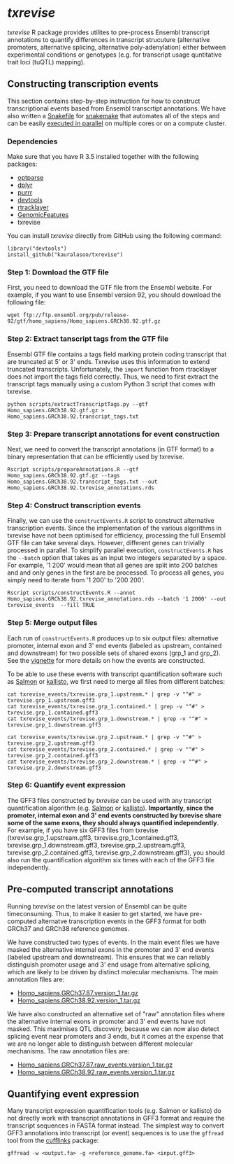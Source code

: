 # _txrevise_
_txrevise_ R package provides utilites to pre-process Ensembl transcript annotations to quantify differences in transcript strucuture (alternative promoters, alternative splicing, alternative poly-adenylation) either between experimental conditions or genotypes (e.g. for transcript usage quntitative trait loci (tuQTL) mapping). 

## Constructing transcription events
This section contains step-by-step instruction for how to construct transcriptional events based from Ensembl transcrtipt annotations. We have also written a [Snakefile](https://github.com/kauralasoo/txrevise/blob/master/scripts/Snakefile) for [snakemake](http://snakemake.readthedocs.io/en/stable/) that automates all of the steps and can be easily [executed in parallel](http://snakemake.readthedocs.io/en/latest/executable.html) on multiple cores or on a compute cluster. 

### Dependencies
Make sure that you have R 3.5 installed together with the following packages:

 - [optparse](https://cran.r-project.org/package=optparse)
 - [dplyr](https://cran.r-project.org/package=dplyr)
 - [purrr](https://cran.r-project.org/package=purrr)
 - [devtools](https://cran.r-project.org/package=devtools)
 - [rtracklayer](https://bioconductor.org/packages/rtracklayer/)
 - [GenomicFeatures](https://bioconductor.org/packages/GenomicFeatures/)
 - txrevise

You can install _txrevise_ directly from GitHub using the following command:

	library("devtools")
	install_github("kauralasoo/txrevise")

### Step 1: Download the GTF file
First, you need to download the GTF file from the Ensembl website. For example, if you want to use Ensembl version 92, you should download the following file:

	wget ftp://ftp.ensembl.org/pub/release-92/gtf/homo_sapiens/Homo_sapiens.GRCh38.92.gtf.gz

### Step 2: Extract tanscript tags from the GTF file
Ensembl GTF file contains a tags field marking protein coding transcript that are truncated at 5' or 3' ends. Txrevise uses this information to extend truncated transcripts. Unfortunately, the `import` function from rtracklayer does not import the tags field correctly. Thus, we need to first extract the transcript tags manually using a custom Python 3 script that comes with txrevise.

	python scripts/extractTranscriptTags.py --gtf Homo_sapiens.GRCh38.92.gtf.gz > Homo_sapiens.GRCh38.92.transcript_tags.txt

### Step 3: Prepare transcript annotations for event construction
Next, we need to convert the transcript annotations (in GTF format) to a binary representation that can be efficiently used by txrevise.

	Rscript scripts/prepareAnnotations.R --gtf Homo_sapiens.GRCh38.92.gtf.gz --tags Homo_sapiens.GRCh38.92.transcript_tags.txt --out Homo_sapiens.GRCh38.92.txrevise_annotations.rds

### Step 4: Construct transcription events
Finally, we can use the `constructEvents.R` script to construct alternative transcription events. Since the implementation of the various algorithms in txrevise have not been optimised for efficiency, processing the full Ensembl GTF file can take several days. However, different genes can trivially processed in parallel. To simplify parallel execution, `constructEvents.R` has the `--batch` option that takes as an input two integers separated by a space. For example, '1 200' would mean that all genes are split into 200 batches and and only genes in the first are be processed. To process all genes, you simply need to iterate from '1 200' to '200 200'. 
	
	Rscript scripts/constructEvents.R --annot Homo_sapiens.GRCh38.92.txrevise_annotations.rds --batch '1 2000' --out txrevise_events  --fill TRUE

### Step 5: Merge output files
Each run of `constructEvents.R` produces up to six output files: alternative promoter, internal exon and 3' end events (labeled as upstream, contained and downstream) for two possible sets of shared exons (grp_1 and grp_2). See the [vignette](http://htmlpreview.github.io/?https://github.com/kauralasoo/txrevise/blob/master/inst/doc/construct_events.html) for more details on how the events are constructed.

To be able to use these events with transcript quantification software such as [Salmon](http://salmon.readthedocs.io/en/latest/) or [kallisto](https://pachterlab.github.io/kallisto/), we first need to merge all files from different batches:

	cat txrevise_events/txrevise.grp_1.upstream.* | grep -v "^#" > txrevise.grp_1.upstream.gff3
	cat txrevise_events/txrevise.grp_1.contained.* | grep -v "^#" > txrevise.grp_1.contained.gff3
	cat txrevise_events/txrevise.grp_1.downstream.* | grep -v "^#" > txrevise.grp_1.downstream.gff3
	
	cat txrevise_events/txrevise.grp_2.upstream.* | grep -v "^#" > txrevise.grp_2.upstream.gff3
	cat txrevise_events/txrevise.grp_2.contained.* | grep -v "^#" > txrevise.grp_2.contained.gff3
	cat txrevise_events/txrevise.grp_2.downstream.* | grep -v "^#" > txrevise.grp_2.downstream.gff3

### Step 6: Quantify event expression
The GFF3 files constructed by _txrevise_ can be used with any transcript quantification algorithm (e.g. [Salmon](http://salmon.readthedocs.io/en/latest/) or [kallisto](https://pachterlab.github.io/kallisto/)). **Importantly, since the promoter, internal exon and 3' end events constructed by txrevise share some of the same exons, they should always quantified independently**. For example, if you have six GFF3 files from txrevise (txrevise.grp_1.upstream.gff3, txrevise.grp_1.contained.gff3, txrevise.grp_1.downstream.gff3, txrevise.grp_2.upstream.gff3, txrevise.grp_2.contained.gff3, txrevise.grp_2.downstream.gff3), you should also run the quantification algorithm six times with each of the GFF3 file independently.

## Pre-computed transcript annotations
Running _txrevise_ on the latest version of Ensembl can be quite timeconsuming. Thus, to make it easier to get started, we have pre-computed alternatve transcription events in the GFF3 format for both GRCh37 and GRCh38 reference genomes.

We have constructed two types of events. In the main event files we have masked the alternative internal exons in the promoter and 3' end events (labeled upstream and downstream). This ensures that we can reliably distinguish promoter usage and 3' end usage from alternative splicing, which are likely to be driven by distinct molecular mechanisms. The main annotation files are:

-   [Homo_sapiens.GRCh37.87.version_1.tar.gz](https://zenodo.org/record/1302499/files/Homo_sapiens.GRCh37.87.version_1.tar.gz)
-   [Homo_sapiens.GRCh38.92.version_1.tar.gz](https://zenodo.org/record/1302499/files/Homo_sapiens.GRCh38.92.version_1.tar.gz)

We have also constructed an alternative set of "raw" annotation files where the alternative internal exons in promoter and 3' end events have not masked. This maximises QTL discovery, because we can now also detect splicing event near promoters and 3 ends, but it comes at the expense that we are no longer able to distinguish between different molecular mechanisms. The raw annotation files are:

-   [Homo_sapiens.GRCh37.87.raw_events.version_1.tar.gz](https://zenodo.org/record/1302499/files/Homo_sapiens.GRCh37.87.raw_events.version_1.tar.gz)
-   [Homo_sapiens.GRCh38.92.raw_events.version_1.tar.gz](https://zenodo.org/record/1302499/files/Homo_sapiens.GRCh38.92.raw_events.version_1.tar.gz)

## Quantifying event expression
Many transcript expression quantification tools (e.g. Salmon or kallisto) do not directly work with transcript annotations in GFF3 format and require the transcript sequences in FASTA format instead. The simplest way to convert GFF3 annotations into transcript (or event) sequences is to use the `gffread` tool from the [cufflinks](http://cole-trapnell-lab.github.io/cufflinks/) package:

	gffread -w <output.fa> -g <reference_genome.fa> <input.gff3>
	
<!--stackedit_data:
eyJoaXN0b3J5IjpbMTU5MjI4NjE1LDEwNzczMDM5NDAsLTE4MD
U3OTcyMTIsMTgxNDgwNTIyOCw4ODMwNzMzMTgsLTU3MzQ4ODE3
OCwxNjU2NTA0NTAzLDExMjYwMDY4NjUsMjAwMTkxNTUwNSwxND
I5Nzg5OTcyLDE1NTQ2MjkyMjEsMTY0MTkzNjM5OSw3NTYyNTA3
MCwtMTM1NDIyNDUwLC0xNDA3MTI3NzE1LDE2NTMzMTkzNjUsLT
E2NTUwNDA0MzgsLTg4NDIzODYzMywtMjAwMzQwNTYzOSwxNTA4
MTk1ODM1XX0=
-->
